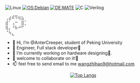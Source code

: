 ![Linux](https://img.shields.io/badge/-Linux-FCC624?style=flat-square&logo=linux&logoColor=black)
[![OS:Debian](https://img.shields.io/badge/OS-Debian-red?style=flat-square&logo=debian)](https://debian.org/)
[![DE:MATE](https://img.shields.io/badge/DE-MATE-green?style=flat-square&logo=MATE)](https://mate-desktop.org/)
![C](https://img.shields.io/badge/-C-00599C?style=flat-square&logo=c&logoColor=white)
![Verilog](https://img.shields.io/badge/Verilog-black?style=flat-square&logo=verilog)

 ⢀⣴⠾⠻⢶⣦  
 ⣾⠁⢠⠒⠀⣿⡁  
 ⢿⡄⠘⠷⠚⠋   
 ⠈⠳⣄  
- 👋 Hi, I’m @AnterCreeper, student of Peking University
- 👀 Engineer, Full stack developer🤪
- 🌱 I’m currently working on hardware designing🤗.
- 💞️ welcome to collaborate on it!🥺
- 📫 feel free to send email to me [wangzhihao9@hotmail.com](mailto:wangzhihao9@hotmail.com)

<div align="center">

[![Top Langs](https://github-readme-stats.vercel.app/api/top-langs/?username=antercreeper&layout=compact&count_weight=1)](https://github.com/anuraghazra/github-readme-stats)

</div>

<!---
AnterCreeper/AnterCreeper is a ✨ special ✨ repository because its `README.md` (this file) appears on your GitHub profile.
You can click the Preview link to take a look at your changes.
--->
